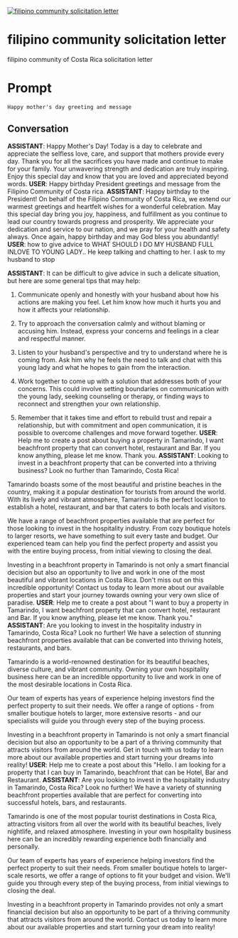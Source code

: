 
[![filipino community solicitation letter](https://flow-prompt-covers.s3.us-west-1.amazonaws.com/icon/minimalist/mini_4.png)]()
# filipino community solicitation letter 
filipino community of Costa Rica solicitation letter

# Prompt

```
Happy mother's day greeting and message
```

## Conversation

**ASSISTANT**: Happy Mother's Day! Today is a day to celebrate and appreciate the selfless love, care, and support that mothers provide every day. Thank you for all the sacrifices you have made and continue to make for your family. Your unwavering strength and dedication are truly inspiring. Enjoy this special day and know that you are loved and appreciated beyond words.
**USER**: Happy birthday President greetings and message from the Filipino Community of Costa rica. 
**ASSISTANT**: Happy birthday to the President! On behalf of the Filipino Community of Costa Rica, we extend our warmest greetings and heartfelt wishes for a wonderful celebration. May this special day bring you joy, happiness, and fulfillment as you continue to lead our country towards progress and prosperity. We appreciate your dedication and service to our nation, and we pray for your health and safety always. Once again, happy birthday and may God bless you abundantly!
**USER**: how to give advice to WHAT SHOULD I DO  MY HUSBAND FULL INLOVE TO YOUNG LADY.. He keep talking and chatting to her. I ask to my husband to stop


**ASSISTANT**: It can be difficult to give advice in such a delicate situation, but here are some general tips that may help:



1. Communicate openly and honestly with your husband about how his actions are making you feel. Let him know how much it hurts you and how it affects your relationship.



2. Try to approach the conversation calmly and without blaming or accusing him. Instead, express your concerns and feelings in a clear and respectful manner.



3. Listen to your husband's perspective and try to understand where he is coming from. Ask him why he feels the need to talk and chat with this young lady and what he hopes to gain from the interaction.



4. Work together to come up with a solution that addresses both of your concerns. This could involve setting boundaries on communication with the young lady, seeking counseling or therapy, or finding ways to reconnect and strengthen your own relationship.



5. Remember that it takes time and effort to rebuild trust and repair a relationship, but with commitment and open communication, it is possible to overcome challenges and move forward together.
**USER**: Help me to create a post about buying a property in Tamarindo, I want beachfront property that can convert hotel, restaurant and Bar. If you know anything, please let me know. Thank you. 
**ASSISTANT**: Looking to invest in a beachfront property that can be converted into a thriving business? Look no further than Tamarindo, Costa Rica!



Tamarindo boasts some of the most beautiful and pristine beaches in the country, making it a popular destination for tourists from around the world. With its lively and vibrant atmosphere, Tamarindo is the perfect location to establish a hotel, restaurant, and bar that caters to both locals and visitors.



We have a range of beachfront properties available that are perfect for those looking to invest in the hospitality industry. From cozy boutique hotels to larger resorts, we have something to suit every taste and budget. Our experienced team can help you find the perfect property and assist you with the entire buying process, from initial viewing to closing the deal.



Investing in a beachfront property in Tamarindo is not only a smart financial decision but also an opportunity to live and work in one of the most beautiful and vibrant locations in Costa Rica. Don't miss out on this incredible opportunity! Contact us today to learn more about our available properties and start your journey towards owning your very own slice of paradise.
**USER**: Help me to create a post about "I want to buy a property in Tamarindo, I want beachfront property that can convert hotel, restaurant and Bar. If you know anything, please let me know. Thank you."
**ASSISTANT**: Are you looking to invest in the hospitality industry in Tamarindo, Costa Rica? Look no further! We have a selection of stunning beachfront properties available that can be converted into thriving hotels, restaurants, and bars.



Tamarindo is a world-renowned destination for its beautiful beaches, diverse culture, and vibrant community. Owning your own hospitality business here can be an incredible opportunity to live and work in one of the most desirable locations in Costa Rica.



Our team of experts has years of experience helping investors find the perfect property to suit their needs. We offer a range of options - from smaller boutique hotels to larger, more extensive resorts - and our specialists will guide you through every step of the buying process.



Investing in a beachfront property in Tamarindo is not only a smart financial decision but also an opportunity to be a part of a thriving community that attracts visitors from around the world. Get in touch with us today to learn more about our available properties and start turning your dreams into reality!
**USER**: Help me to create a post about this "Hello. I am looking for a property that I can  buy in Tamarindo, beachfront that can be Hotel, Bar and Restaurant. 
**ASSISTANT**: Are you looking to invest in the hospitality industry in Tamarindo, Costa Rica? Look no further! We have a variety of stunning beachfront properties available that are perfect for converting into successful hotels, bars, and restaurants.



Tamarindo is one of the most popular tourist destinations in Costa Rica, attracting visitors from all over the world with its beautiful beaches, lively nightlife, and relaxed atmosphere. Investing in your own hospitality business here can be an incredibly rewarding experience both financially and personally.



Our team of experts has years of experience helping investors find the perfect property to suit their needs. From smaller boutique hotels to larger-scale resorts, we offer a range of options to fit your budget and vision. We'll guide you through every step of the buying process, from initial viewings to closing the deal.



Investing in a beachfront property in Tamarindo provides not only a smart financial decision but also an opportunity to be part of a thriving community that attracts visitors from around the world. Contact us today to learn more about our available properties and start turning your dream into reality!


